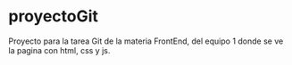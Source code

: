 # proyectoGit
Proyecto para la tarea Git de la materia FrontEnd, del equipo 1 donde se ve la pagina con html, css y js.
